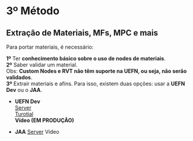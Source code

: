 # 3º Método

## **Extração de Materiais, MFs, MPC e mais** </br>

Para portar materiais, é necessário: </br>

**1º** Ter **conhecimento básico sobre o uso de nodes de materiais**. </br>
**2º** Saber validar um material.</br>
Obs: **Custom Nodes e RVT não têm suporte na UEFN, ou seja, não serão validados**. </br>
**3º** Extrair materiais e afins. Para isso, existem duas opções: usar a **UEFN Dev** ou o **JAA**. </br>

* **UEFN Dev** </br>
  [Server](https://discord.com/invite/VpYyFS8wbm) </br>
  [Turotial](https://github.com/luiz-2213/Versions/blob/main/Tutoriais/UEFN_DEV_Tutorial.md) </br>
  **Vídeo (EM PRODUÇÃO)** </br>

* **JAA**
  [Server](https://discord.gg/TfYmWYtKG6)
  Vídeo
